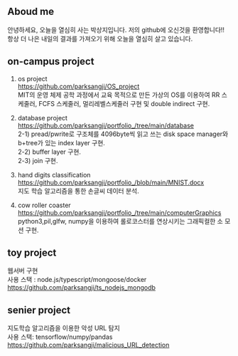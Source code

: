 ## Aboud me
안녕하세요, 오늘을 열심히 사는 박상지입니다. 저의 github에 오신것을 환영합니다!!
항상 더 나은 내일의 결과를 가져오기 위해 오늘을 열심히 살고 있습니다.

## on-campus project

1) os project <br>
https://github.com/parksangji/OS_project <br>
MIT의 운영 체제 공학 과정에서 교육 목적으로 만든 가상의 OS를 이용하여 RR 스케줄러, FCFS 스케줄러, 멀리레벨스케줄러 구현 및 double indirect 구현.

2) database project <br>
https://github.com/parksangji/portfolio_/tree/main/database <br>
  2-1) pread/pwrite로 구조체를 4096byte씩 읽고 쓰는 disk space manager와 b+tree가 있는 index layer 구현. <br>
  2-2) buffer layer 구현. <br>
  2-3) join 구현. <br>

3) hand digits classification <br>
https://github.com/parksangji/portfolio_/blob/main/MNIST.docx <br>
지도 학습 알고리즘을 통한 손글씨 데이터 분석. <br>

4) cow roller coaster <br>
https://github.com/parksangji/portfolio_/tree/main/computerGraphics <br>
python3,pil,glfw, numpy을 이용하여 롤로코스터를 연상시키는 그래픽컬한 소 모션 구현.

## toy project
웹서버 구현 <br>
사용 스택 : node.js/typescript/mongoose/docker <br>
https://github.com/parksangji/ts_nodejs_mongodb <br>


## senier project
지도학습 알고리즘을 이용한 악성 URL 탐지 <br>
사용 스택: tensorflow/numpy/pandas <br>
https://github.com/parksangji/malicious_URL_detection
